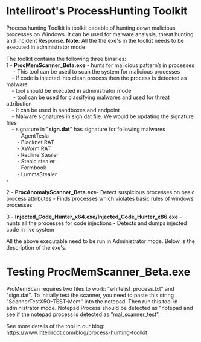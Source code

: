 # Intelliroot's ProcessHunting Toolkit
Process hunting Toolkit is toolkit capable of hunting down malicious processes on Windows.
It can be used for malware analysis, threat hunting and incident Response.
**Note**: All the the exe's in the toolkit needs to be executed in administrator mode

The toolkit contains the following three binaries:<br />
1 - **ProcMemScanner_Beta.exe** - hunts for malicious pattern’s in processes<br/>
      `  ` - This tool can be used to scan the system for malicious processes<br/> 
       `  `- If code is injected into clean process then the process is detected as malware<br/>
       `  `- tool should be executed in administrator mode<br/> 
      `  ` - tool can be used for classifying malwares and used for threat attribution<br/> 
       `  `- It can be used in sandboxes and endpoint<br/> 
       `  `- Malware signatures in sign.dat file. We would be updating the signature files<br/>
       `  `- signature in "**sign.dat**" has signature for following malwares<br/> 
              `    `- AgentTesla<br/> 
              `    `- Blacknet RAT<br/>
              `    `- XWorm RAT<br/>
              `    `- Redline Stealer<br/>
              `    `- Stealc stealer<br/>
              `    `- Formbook<br/>
              `    `- LummaStealer<br/>
        -

2 - **ProcAnomalyScanner_Beta.exe**- Detect suspicious processes on basic process attributes
    - Finds processes which violates basic rules of windows processes
    
3 - **Injected_Code_Hunter_x64.exe/Injected_Code_Hunter_x86.exe** - hunts all the processes for code injections
    - Detects and dumps injected code in live system

All the above executable need to be run in Administrator mode. Below is the description of the exe's.

Testing ProcMemScanner_Beta.exe
=================================
ProMemScan requires two files to work: "whitelist_process.txt"  and "sign.dat". To initially test the scanner, you need to paste this string "ScannerTestX5O-TEST-Mem" into the notepad. Then run this tool in administrator mode. Notepad Process should be detected as "notepad and see if the notepad process is detected as "mal_scanner_test".

See more details of the tool in our blog: https://www.intelliroot.com/blog/process-hunting-toolkit
